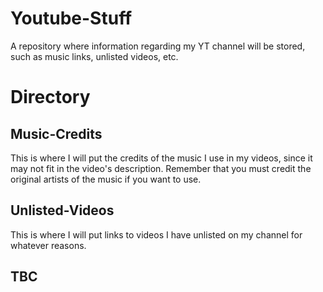 # Youtube-Stuff
A repository where information regarding my YT channel will be stored, such as music links, unlisted videos, etc.
# Directory
## Music-Credits
This is where I will put the credits of the music I use in my videos, since it may not fit in the video's description. Remember that you must credit the original artists of the music if you want to use.
## Unlisted-Videos
This is where I will put links to videos I have unlisted on my channel for whatever reasons.
## TBC

